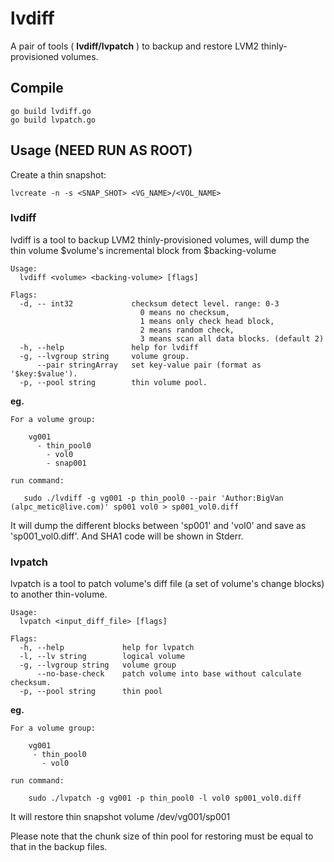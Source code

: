 # lvdiff

A pair of tools ( __lvdiff/lvpatch__ ) to backup and restore LVM2 thinly-provisioned volumes.

## Compile

    go build lvdiff.go
    go build lvpatch.go

## Usage (__NEED RUN AS ROOT__)

Create a thin snapshot:  
    
	lvcreate -n -s <SNAP_SHOT> <VG_NAME>/<VOL_NAME>

### lvdiff
lvdiff is a tool to backup LVM2 thinly-provisioned volumes, will dump the thin volume $volume's incremental block from $backing-volume  

```
Usage:
  lvdiff <volume> <backing-volume> [flags]

Flags:
  -d, -- int32             checksum detect level. range: 0-3 
							 0 means no checksum, 
							 1 means only check head block, 
							 2 means random check, 
							 3 means scan all data blocks. (default 2)
  -h, --help               help for lvdiff
  -g, --lvgroup string     volume group.
      --pair stringArray   set key-value pair (format as '$key:$value').
  -p, --pool string        thin volume pool.
```

__eg.__  
```
For a volume group:

    vg001
      - thin_pool0
        - vol0
        - snap001
        
run command:  

   sudo ./lvdiff -g vg001 -p thin_pool0 --pair 'Author:BigVan (alpc_metic@live.com)' sp001 vol0 > sp001_vol0.diff
```
   It will dump the different blocks between 'sp001' and 'vol0' and save as 'sp001\_vol0.diff'. And SHA1 code will be shown in Stderr.


### lvpatch
lvpatch is a tool to patch volume's diff file (a set of volume's change blocks) to another thin-volume.  

```
Usage:
  lvpatch <input_diff_file> [flags]

Flags:
  -h, --help             help for lvpatch
  -l, --lv string        logical volume
  -g, --lvgroup string   volume group
      --no-base-check    patch volume into base without calculate checksum.
  -p, --pool string      thin pool
```

__eg.__  
```
For a volume group:  

    vg001
     - thin_pool0
       - vol0

run command:
   
    sudo ./lvpatch -g vg001 -p thin_pool0 -l vol0 sp001_vol0.diff
``` 
   It will restore thin snapshot volume /dev/vg001/sp001
  

Please note that the chunk size of thin pool for restoring must be equal to that in the backup files.
